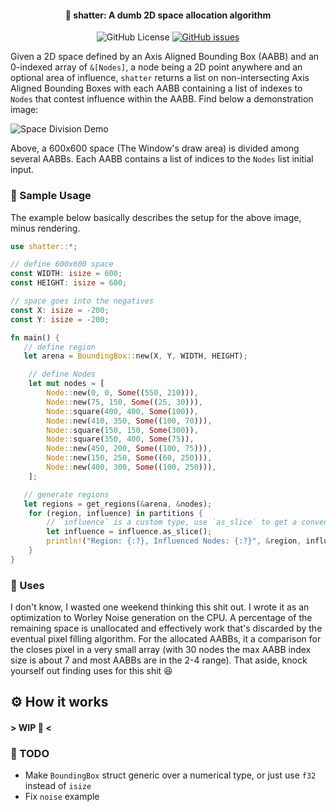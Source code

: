 <h4 align=center>🥃 shatter: A dumb 2D space allocation algorithm</h4>
<p align=center>
  <img alt="GitHub License" src="https://img.shields.io/github/license/sokorototo/shatter?style=flat-square">
  <a href="https://github.com/sokorototo/shatter/issues"><img alt="GitHub issues" src="https://img.shields.io/github/issues-raw/sokorototo/shatter?style=flat-square"></a>
</p>

Given a 2D space defined by an Axis Aligned Bounding Box (AABB) and an 0-indexed array of `&[Nodes]`, a node being a 2D point anywhere and an optional area of influence, `shatter` returns a list on non-intersecting Axis Aligned Bounding Boxes with each AABB containing a list of indexes to `Nodes` that contest influence within the AABB. Find below a demonstration image:

![Space Division Demo](<demos/demo.avif>)

Above, a 600x600 space (The Window's draw area) is divided among several AABBs. Each AABB contains a list of indices to the `Nodes` list initial input.

### 🧪 Sample Usage

The example below basically describes the setup for the above image, minus rendering.

```rust
use shatter::*;

// define 600x600 space
const WIDTH: isize = 600;
const HEIGHT: isize = 600;

// space goes into the negatives
const X: isize = -200;
const Y: isize = -200;

fn main() {
   // define region
   let arena = BoundingBox::new(X, Y, WIDTH, HEIGHT);

	// define Nodes
	let mut nodes = [
		Node::new(0, 0, Some((550, 210))),
		Node::new(75, 150, Some((25, 30))),
		Node::square(400, 400, Some(100)),
		Node::new(410, 350, Some((100, 70))),
		Node::square(150, 150, Some(300)),
		Node::square(350, 400, Some(75)),
		Node::new(450, 200, Some((100, 75))),
		Node::new(150, 250, Some((60, 250))),
		Node::new(400, 300, Some((100, 250))),
	];

   // generate regions
   let regions = get_regions(&arena, &nodes);
	for (region, influence) in partitions {
		// `influence` is a custom type, use `as_slice` to get a conventional rust slice
		let influence = influence.as_slice();
		println!("Region: {:?}, Influenced Nodes: {:?}", &region, influence);
	}
}
```

### 💭 Uses

I don't know, I wasted one weekend thinking this shit out. I wrote it as an optimization to Worley Noise generation on the CPU. A percentage of the remaining space is unallocated and effectively work that's discarded by the eventual pixel filling algorithm. For the allocated AABBs, it a comparison for the closes pixel in a very small array (with 30 nodes the max AABB index size is about 7 and most AABBs are in the 2-4 range). That aside, knock yourself out finding uses for this shit 😆

## ⚙️ How it works

#### \> WIP 🚧 <

### 📃 TODO
 - Make `BoundingBox` struct generic over a numerical type, or just use `f32` instead of `isize`
 - Fix `noise` example
